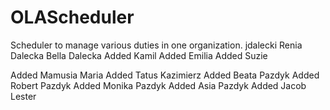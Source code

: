 # OLAScheduler
Scheduler to manage various duties in one organization.
jdalecki
Renia Dalecka
Bella Dalecka
Added Kamil
Added Emilia
Added Suzie

Added Mamusia Maria
Added Tatus Kazimierz
Added Beata Pazdyk
Added Robert Pazdyk
Added Monika Pazdyk
Added Asia Pazdyk
Added Jacob Lester